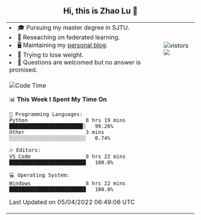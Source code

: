 <h2 align="center"> Hi, this is Zhao Lu 👋</h2>

<table style="overflow:hidden;">
    <tr> 
        <td>
            <li>🎓 Pursuing my master degree in SJTU.</li>
            <li>🌱 Reseaching on federated learning.</li>
            <li>🖥️ Maintaining my <a href="https://ifarewell.xyz">personal blog</a>.</li>
            <li>💪 Trying to lose weight.</li>
            <li>💬 Questions are welcomed but no answer is promised.</li> 
        </td>
        <td>
            <img src="https://visitor-badge.glitch.me/badge?page_id=ifarewell" alt="vistors" />
        <br>
          <img src="https://github-readme-stats.vercel.app/api?username=ifarewell&theme=graywhite&hide=prs,contribs&show_icons=true&hide_border=true&icon_color=CE1D2D&text_color=718096&bg_color=ffffff&hide_title=true" />
        </td>
    </tr>
    <tr>
        <td colspan="2">
            
<!--START_SECTION:waka-->
![Code Time](http://img.shields.io/badge/Code%20Time-134%20hrs%2051%20mins-blue)

📊 **This Week I Spent My Time On** 

```text
💬 Programming Languages: 
Python                   8 hrs 19 mins       ████████████████████████░   99.26% 
Other                    3 mins              ░░░░░░░░░░░░░░░░░░░░░░░░░   0.74%

🔥 Editors: 
VS Code                  8 hrs 22 mins       █████████████████████████   100.0%

💻 Operating System: 
Windows                  8 hrs 22 mins       █████████████████████████   100.0%

```


 Last Updated on 05/04/2022 06:49:06 UTC
<!--END_SECTION:waka-->
            
</td></tr>
</table>


